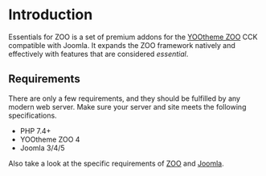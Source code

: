 # Introduction

Essentials for ZOO is a set of premium addons for the [YOOtheme ZOO](https://yootheme.com/zoo-joomla-cck) CCK compatible with Joomla. It expands the ZOO framework natively and effectively with features that are considered _essential_.

## Requirements

There are only a few requirements, and they should be fulfilled by any modern web server. Make sure your server and site meets the following specifications.

- PHP 7.4+
- YOOtheme ZOO 4
- Joomla 3/4/5

Also take a look at the specific requirements of [ZOO](https://yootheme.com/support/zoo/installation#requirements) and [Joomla](https://docs.joomla.org/J4.x:Installing_Joomla#Requirements).
